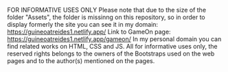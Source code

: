FOR INFORMATIVE USES ONLY
Please note that due to the size of the folder "Assets", the folder is missinng on this repository, so in order to display formerly the site you can see it in my domain:
https://guineoatreides1.netlify.app/
Link to GameOn page: https://guineoatreides1.netlify.app/gameon/
In my personal domain you can find related works on HTML, CSS and JS. All for informative uses only, the reserved rights belongs to the owners of the Bootstraps used on the web pages and to the author(s) mentioned on the pages.
